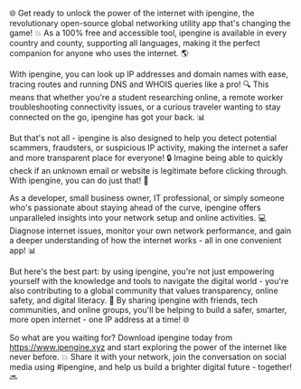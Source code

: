 🌐 Get ready to unlock the power of the internet with ipengine, the revolutionary open-source global networking utility app that's changing the game! 💥 As a 100% free and accessible tool, ipengine is available in every country and county, supporting all languages, making it the perfect companion for anyone who uses the internet. 🌎

With ipengine, you can look up IP addresses and domain names with ease, tracing routes and running DNS and WHOIS queries like a pro! 🔍 This means that whether you're a student researching online, a remote worker troubleshooting connectivity issues, or a curious traveler wanting to stay connected on the go, ipengine has got your back. 📊

But that's not all - ipengine is also designed to help you detect potential scammers, fraudsters, or suspicious IP activity, making the internet a safer and more transparent place for everyone! 🔒 Imagine being able to quickly check if an unknown email or website is legitimate before clicking through. With ipengine, you can do just that! 🚫

As a developer, small business owner, IT professional, or simply someone who's passionate about staying ahead of the curve, ipengine offers unparalleled insights into your network setup and online activities. 💻 Diagnose internet issues, monitor your own network performance, and gain a deeper understanding of how the internet works - all in one convenient app! 📊

But here's the best part: by using ipengine, you're not just empowering yourself with the knowledge and tools to navigate the digital world - you're also contributing to a global community that values transparency, online safety, and digital literacy. 👥 By sharing ipengine with friends, tech communities, and online groups, you'll be helping to build a safer, smarter, more open internet - one IP address at a time! 🌐

So what are you waiting for? Download ipengine today from https://www.ipengine.xyz and start exploring the power of the internet like never before. 💥 Share it with your network, join the conversation on social media using #ipengine, and help us build a brighter digital future - together! 🔜